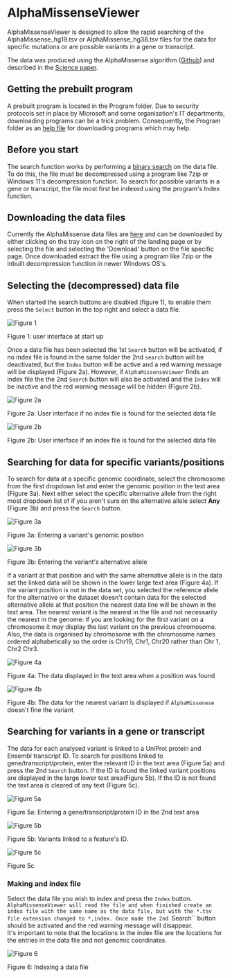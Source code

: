 # AlphaMissenseViewer

AlphaMissenseViewer is designed to allow the rapid searching of the AlphaMissense_hg19.tsv or AlphaMissense_hg38.tsv files for the data for specific mutations or are possible variants in a gene or transcript. 

The data was produced using the AlphaMissense algorithm ([Github](https://github.com/google-deepmind/alphamissense)) and described in the [Science paper](https://www.science.org/doi/10.1126/science.adg7492).

## Getting the prebuilt program

A prebuilt program is located in the Program folder. Due to security protocols set in place by Microsoft and some organisation's IT departments, downloading programs can be a trick problem. Consequently, the Program folder as an [help file](program/READMEmd) for downloading programs which may help. 


## Before you start

The search function works by performing a [binary search](https://en.wikipedia.org/wiki/Binary_search_algorithm) on the data file. To do this, the file must be decompressed using a program like 7zip or Windows 11's decompression function. To search for possible variants in a gene or transcript, the file most first be indexed using the program's Index function.

## Downloading the data files

Currently the AlphaMissense data files are [here](https://console.cloud.google.com/storage/browser/dm_alphamissense;tab=objects?prefix=&forceOnObjectsSortingFiltering=false&pli=1) and can be downloaded by either clicking on the tray icon on the right of the landing page or by selecting the file and selecting the 'Download' button on the file specific page. Once downloaded extract the file using a program like 7zip or the inbuilt decompression function in newer Windows OS's.

## Selecting the (decompressed) data file

When started the search buttons are disabled (figure 1), to enable them press the ``Select`` button in the top right and select a data file. 

![Figure 1](images/figure1.jpg)

Figure 1: user interface at start up

Once a data file has been selected the 1st ``Search`` button will be activated, if no index file is found in the same folder the 2nd ``search`` button will be deactivated, but the ``Index`` button will be active and a red warning message will be displayed (Figure 2a). However, if ``AlphaMissenseViewer`` finds an index file the the 2nd ``Search`` button will also be activated and the ``Index`` will be inactive and the red warning message will be hidden (Figure 2b).


![Figure 2a](images/figure2a.jpg)

Figure 2a: User interface if no index file is found for the selected data file

![Figure 2b](images/figure2b.jpg)

Figure 2b: User interface if an index file is found for the selected data file

## Searching for data for specific variants/positions

To search for data at a specific genomic coordinate, select the chromosome from the first dropdown list and enter the genomic position in the text area (Figure 3a). Next either select the specific alternative allele from the right most dropdown list of if you aren't sure on the alternative allele select **Any** (Figure 3b) and press the ``Search`` button.

![Figure 3a](images/figure3a.jpg)

Figure 3a: Entering a variant's genomic position

![Figure 3b](images/figure3b.jpg)

Figure 3b: Entering the variant's alternative allele

If a variant at that position and with the same alternative allele is in the data set the linked data will be shown in the lower large text area (Figure 4a). If the variant position is not in the data set, you selected the reference allele for the alternative or the dataset doesn't contain data for the selected alternative allele at that position the nearest data line will be shown in the text area. The nearest variant is the nearest in the file and not necessarily the nearest in the genome: if you are looking for the first variant on a chromosome it may display the last variant on the previous chromosome. Also, the data is organised by chromosome with the chromosome names ordered alphabetically so the order is Chr19, Chr1, Chr20 rather than Chr 1, Chr2 Chr3. 

![Figure 4a](images/figure4a.jpg)

Figure 4a: The data displayed in the text area when a position was found

![Figure 4b](images/figure4b.jpg)

Figure 4b: The data for the nearest variant is displayed if ``AlphaMissenese`` doesn't fine the variant

## Searching for variants in a gene or transcript

The data for each analysed variant is linked to a UniProt protein and Ensembl transcript ID. To search for positions linked to gene/transcript/protein, enter the relevant ID in the text area (Figure 5a) and press the 2nd ``Search`` button. If the ID is found the linked variant positions are displayed in the large lower text area(Figure 5b). If the ID is not found the text area is cleared of any text (Figure 5c). 

![Figure 5a](images/figure5a.jpg)

Figure 5a: Entering a gene/transcript/protein ID in the 2nd text area

![Figure 5b](images/figure5b.jpg)

Figure 5b: Variants linked to a feature's ID.

![Figure 5c](images/figure5c.jpg)

Figure 5c

### Making and index file

Select the data file you wish to index and press the ``Index`` button. ``AlphaMissenseViewer will read the file and when finished create an index file with the same name as the data file, but with the *.tsv file extension changed to *,index. Once made the 2nd ``Search`` button should be activated and the red warning message will disappear.  
It's important to note that the locations in the index file are the locations for the entries in the data file and not genomic coordinates.

![Figure 6](images/figure6.jpg)

Figure 6: Indexing a data file

